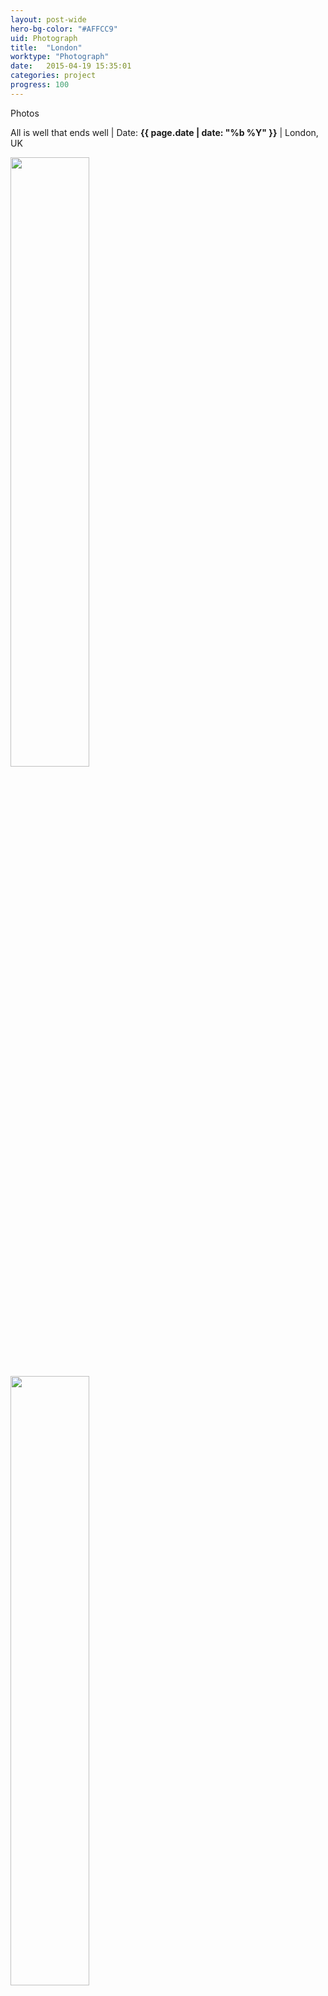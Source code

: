 ```yaml
---
layout: post-wide
hero-bg-color: "#AFFCC9"
uid: Photograph
title:  "London"
worktype: "Photograph"
date:   2015-04-19 15:35:01
categories: project
progress: 100
---
```


<p>
	Photos
</p>

<p class="meta">
  All is well that ends well | Date: <strong>{{ page.date | date: "%b %Y" }}</strong> | London, UK
</p>

<div class="showcase">
  <img style="width:50%" src="/images/portfolio/London-UK/L1.png" alt="">
  <img style="width:50%" src="/images/portfolio/London-UK/L2.png" alt="">
  <img style="width:50%" src="/images/portfolio/London-UK/L3.png" alt="">
  <img style="width:50%" src="/images/portfolio/London-UK/L4.png" alt="">
</div>
